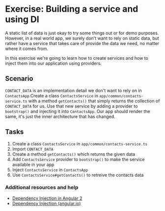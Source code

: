 # Exercise: Building a service and using DI

A static list of data is just okay to try some things out or for demo purposes. However, in a real world app, we surely don't want to rely on static data, but rather have a service that takes care of provide the data we need, no matter where it comes from.

In this exercise we're going to learn how to create services and how to inject them into our application using providers.

## Scenario

`CONTACT_DATA` is an implementation detail we don't want to rely on in `ContactsApp`.Create a class `ContactsService` in `app/common/contacts-service.ts` with a method `getContacts()` that simply returns the collection of `CONTACT_DATA` for us. Use that new service by adding a provider to `bootstrap()` and injecting it into `ContactsApp`.
Our app should render the same, it's just the inner architecture that has changed.


## Tasks

1. Create a class `ContactsService` in `app/common/contacts-service.ts`
2. Import `CONTACT_DATA`
3. Create a method `getContacts()` which returns the given data
4. Add `ContactsService` provider to `bootstrap()` to make the service available in your app
5. Inject `ContactsService` in `ContactsApp`
6. Use `ContactsService#getContacts()` to retreive the contacts data

### Additional resources and help

- [Dependency Injection in Angular 2](http://blog.thoughtram.io/angular/2015/05/18/dependency-injection-in-angular-2.html)
- [Dependency Injection (angular.io)](https://angular.io/docs/ts/latest/guide/dependency-injection.html)
